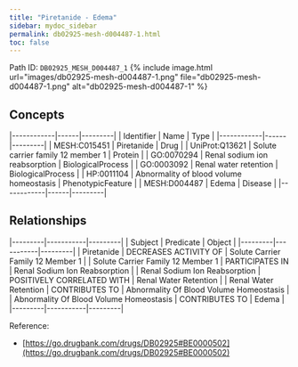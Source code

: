 ```yaml
---
title: "Piretanide - Edema"
sidebar: mydoc_sidebar
permalink: db02925-mesh-d004487-1.html
toc: false 
---
```



Path ID: `DB02925_MESH_D004487_1`
{% include image.html url="images/db02925-mesh-d004487-1.png" file="db02925-mesh-d004487-1.png" alt="db02925-mesh-d004487-1" %}

## Concepts

|------------|------|---------|
| Identifier | Name | Type    |
|------------|------|---------|
| MESH:C015451 | Piretanide | Drug |
| UniProt:Q13621 | Solute carrier family 12 member 1 | Protein |
| GO:0070294 | Renal sodium ion reabsorption | BiologicalProcess |
| GO:0003092 | Renal water retention | BiologicalProcess |
| HP:0011104 | Abnormality of blood volume homeostasis | PhenotypicFeature |
| MESH:D004487 | Edema | Disease |
|------------|------|---------|

## Relationships

|---------|-----------|---------|
| Subject | Predicate | Object  |
|---------|-----------|---------|
| Piretanide | DECREASES ACTIVITY OF | Solute Carrier Family 12 Member 1 |
| Solute Carrier Family 12 Member 1 | PARTICIPATES IN | Renal Sodium Ion Reabsorption |
| Renal Sodium Ion Reabsorption | POSITIVELY CORRELATED WITH | Renal Water Retention |
| Renal Water Retention | CONTRIBUTES TO | Abnormality Of Blood Volume Homeostasis |
| Abnormality Of Blood Volume Homeostasis | CONTRIBUTES TO | Edema |
|---------|-----------|---------|

Reference: 
  - [https://go.drugbank.com/drugs/DB02925#BE0000502](https://go.drugbank.com/drugs/DB02925#BE0000502)
